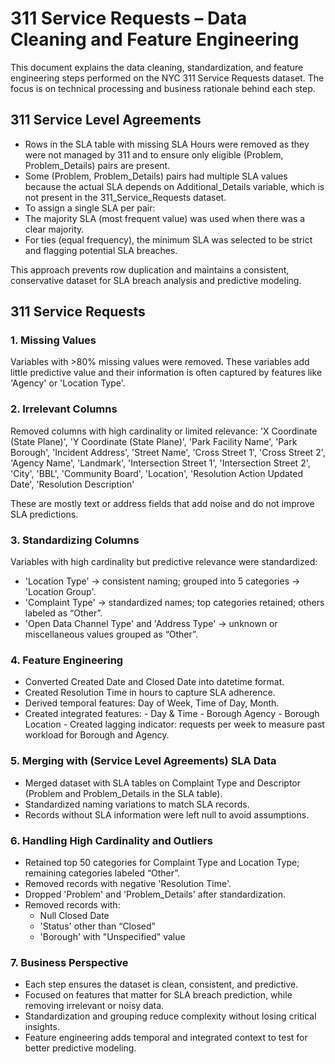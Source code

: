 # 311 Service Requests – Data Cleaning and Feature Engineering
This document explains the data cleaning, standardization, and feature engineering steps performed on the NYC 311 Service Requests dataset. The focus is on technical processing and business rationale behind each step.

## 311 Service Level Agreements 
- Rows in the SLA table with missing SLA Hours were removed as they were not managed by 311 and to ensure only eligible (Problem, Problem_Details) pairs are present.
- Some (Problem, Problem_Details) pairs had multiple SLA values because the actual SLA depends on Additional_Details variable, which is not present in the 311_Service_Requests dataset.
- To assign a single SLA per pair:
 - The majority SLA (most frequent value) was used when there was a clear majority.
 - For ties (equal frequency), the minimum SLA was selected to be strict and flagging potential SLA breaches.

This approach prevents row duplication and maintains a consistent, conservative dataset for SLA breach analysis and predictive modeling.

## 311 Service Requests
### 1. Missing Values
Variables with >80% missing values were removed. These variables add little predictive value and their information is often captured by features like 'Agency' or 'Location Type'.

### 2. Irrelevant Columns
Removed columns with high cardinality or limited relevance:
'X Coordinate (State Plane)', 'Y Coordinate (State Plane)', 'Park Facility Name', 'Park Borough', 'Incident Address', 'Street Name', 'Cross Street 1', 'Cross Street 2', 'Agency Name', 'Landmark', 'Intersection Street 1', 'Intersection Street 2', 'City', 'BBL', 'Community Board', 'Location', 'Resolution Action Updated Date', 'Resolution Description'

These are mostly text or address fields that add noise and do not improve SLA predictions.

### 3. Standardizing Columns
Variables with high cardinality but predictive relevance were standardized:
- 'Location Type' → consistent naming; grouped into 5 categories → 'Location Group'.
- 'Complaint Type' → standardized names; top categories retained; others labeled as “Other”.
- 'Open Data Channel Type' and 'Address Type' → unknown or miscellaneous values grouped as “Other”.

### 4. Feature Engineering
- Converted Created Date and Closed Date into datetime format.
- Created Resolution Time in hours to capture SLA adherence.
- Derived temporal features: Day of Week, Time of Day, Month.
- Created integrated features:
       - Day & Time
       - Borough Agency
       - Borough Location
       - Created lagging indicator: requests per week to measure past workload for Borough and Agency.

### 5. Merging with (Service Level Agreements) SLA Data
- Merged dataset with SLA tables on Complaint Type and Descriptor (Problem and Problem_Details in the SLA table).
- Standardized naming variations to match SLA records.
- Records without SLA information were left null to avoid assumptions.

### 6. Handling High Cardinality and Outliers
- Retained top 50 categories for Complaint Type and Location Type; remaining categories labeled “Other”.
- Removed records with negative 'Resolution Time'.
- Dropped 'Problem' and 'Problem_Details' after standardization.
- Removed records with:
    - Null Closed Date
    - 'Status' other than “Closed”
    - 'Borough' with "Unspecified" value
      
### 7. Business Perspective
   
- Each step ensures the dataset is clean, consistent, and predictive.
- Focused on features that matter for SLA breach prediction, while removing irrelevant or noisy data.
- Standardization and grouping reduce complexity without losing critical insights.
- Feature engineering adds temporal and integrated context to test for better predictive modeling.
